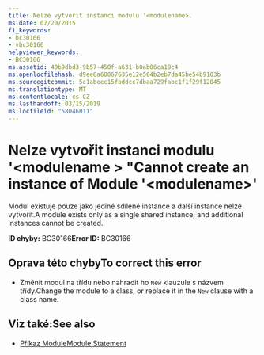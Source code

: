 ```yaml
---
title: Nelze vytvořit instanci modulu '<modulename>.
ms.date: 07/20/2015
f1_keywords:
- bc30166
- vbc30166
helpviewer_keywords:
- BC30166
ms.assetid: 40b9dbd3-9b57-450f-a631-b0ab06ca19c4
ms.openlocfilehash: d9ee6a60067635e12e504b2eb7da45be54b9103b
ms.sourcegitcommit: 5c1abeec15fbddcc7dbaa729fabc1f1f29f12045
ms.translationtype: MT
ms.contentlocale: cs-CZ
ms.lasthandoff: 03/15/2019
ms.locfileid: "58046011"
---
```

# <a name="cannot-create-an-instance-of-module-modulename"></a><span data-ttu-id="557ae-102">Nelze vytvořit instanci modulu '\<modulename > "</span><span class="sxs-lookup"><span data-stu-id="557ae-102">Cannot create an instance of Module '\<modulename>'</span></span>
<span data-ttu-id="557ae-103">Modul existuje pouze jako jediné sdílené instance a další instance nelze vytvořit.</span><span class="sxs-lookup"><span data-stu-id="557ae-103">A module exists only as a single shared instance, and additional instances cannot be created.</span></span>  
  
 <span data-ttu-id="557ae-104">**ID chyby:** BC30166</span><span class="sxs-lookup"><span data-stu-id="557ae-104">**Error ID:** BC30166</span></span>  
  
## <a name="to-correct-this-error"></a><span data-ttu-id="557ae-105">Oprava této chyby</span><span class="sxs-lookup"><span data-stu-id="557ae-105">To correct this error</span></span>  
  
-   <span data-ttu-id="557ae-106">Změnit modul na třídu nebo nahradit ho `New` klauzule s názvem třídy.</span><span class="sxs-lookup"><span data-stu-id="557ae-106">Change the module to a class, or replace it in the `New` clause with a class name.</span></span>  
  
## <a name="see-also"></a><span data-ttu-id="557ae-107">Viz také:</span><span class="sxs-lookup"><span data-stu-id="557ae-107">See also</span></span>

- [<span data-ttu-id="557ae-108">Příkaz Module</span><span class="sxs-lookup"><span data-stu-id="557ae-108">Module Statement</span></span>](../../visual-basic/language-reference/statements/module-statement.md)
